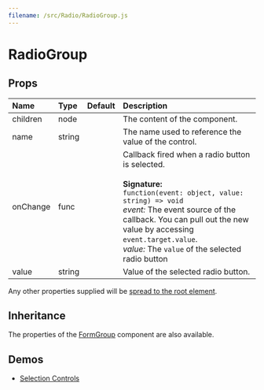 ```yaml
---
filename: /src/Radio/RadioGroup.js
---
```


<!--- This documentation is automatically generated, do not try to edit it. -->

# RadioGroup



## Props

| Name | Type | Default | Description |
|:-----|:-----|:--------|:------------|
| <span class="prop-name">children</span> | <span class="prop-type">node |  | The content of the component. |
| <span class="prop-name">name</span> | <span class="prop-type">string |  | The name used to reference the value of the control. |
| <span class="prop-name">onChange</span> | <span class="prop-type">func |  | Callback fired when a radio button is selected.<br><br>**Signature:**<br>`function(event: object, value: string) => void`<br>*event:* The event source of the callback. You can pull out the new value by accessing `event.target.value`.<br>*value:* The `value` of the selected radio button |
| <span class="prop-name">value</span> | <span class="prop-type">string |  | Value of the selected radio button. |

Any other properties supplied will be [spread to the root element](/guides/api#spread).

## Inheritance

The properties of the [FormGroup](/api/form-group) component are also available.

## Demos

- [Selection Controls](/demos/selection-controls)

